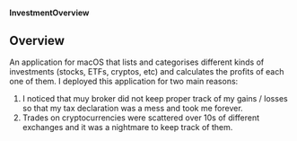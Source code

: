 #### InvestmentOverview


## Overview
An application for macOS that lists and categorises different kinds of investments (stocks, ETFs, cryptos, etc) and calculates the profits of each one of them.
I deployed this application for two main reasons:
1. I noticed that muy broker did not keep proper track of my gains / losses so that my tax declaration was a mess and took me forever.
2. Trades on cryptocurrencies were scattered over 10s of different exchanges and it was a nightmare to keep track of them.
